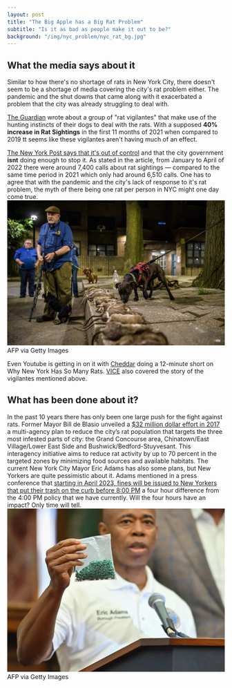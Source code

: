```yaml
---
layout: post
title: "The Big Apple has a Big Rat Problem"
subtitle: "Is it as bad as people make it out to be?"
background: "/img/nyc_problem/nyc_rat_bg.jpg"
---
```


## What the media says about it

Similar to how there's no shortage of rats in New York City, there doesn't seem to be a shortage of media covering the city's rat problem either. The pandemic and the shut downs that came along with it exacerbated a problem that the city was already struggling to deal with.

[The Guardian](https://www.theguardian.com/us-news/2021/dec/19/new-york-city-rat-problem-vigilantes-with-dogs) wrote about a group of "rat vigilantes" that make use of the hunting instincts of their dogs to deal with the rats. With a supposed **40% increase in Rat Sightings** in the first 11 months of 2021 when compared to 2019 tt seems like these vigilantes aren't having much of an effect.

[The New York Post says that it's out of control](https://nypost.com/2022/06/01/nyc-has-a-major-rat-problem-and-its-not-doing-enough/) and that the city government **isnt** doing enough to stop it. As stated in the article, from January to April of 2022 there were around 7,400 calls about rat sightings — compared to the same time period in 2021 which only had around 6,510 calls. One has to agree that with the pandemic and the city's lack of response to it's rat problem, the myth of there being one rat per person in NYC might one day come true.
![Lined-Up](\img\nyc_problem\LinedUp.jpg)
<span class="caption text-muted">AFP via Getty Images</span>

Even Youtube is getting in on it with [Cheddar](https://www.youtube.com/watch?v=6rNvxML07CU) doing a 12-minute short on Why New York Has So Many Rats. [VICE](https://www.youtube.com/watch?v=jL0x5oBFC1w) also covered the story of the vigilantes mentioned above.

## What has been done about it?

In the past 10 years there has only been one large push for the fight against rats. Former Mayor Bill de Blasio unveiled a [$32 million dollar effort in 2017](https://www.theguardian.com/us-news/2021/dec/19/new-york-city-rat-problem-vigilantes-with-dogs) a multi-agency plan to reduce the city’s rat population that targets the three most infested parts of city: the Grand Concourse area, Chinatown/East Village/Lower East Side and Bushwick/Bedford-Stuyvesant. This interagency initiative aims to reduce rat activity by up to 70 percent in the targeted zones by minimizing food sources and available habitats. The current New York City Mayor Eric Adams has also some plans, but New Yorkers are quite pessimistic about it. Adams mentioned in a press conference that [starting in April 2023, fines will be issued to New Yorkers that put their trash on the curb before 8:00 PM](https://www.npr.org/2022/10/20/1130150756/new-york-rats-trash-rule-mayor-eric-adams) a four hour difference from the 4:00 PM policy that we have currently. Will the four hours have an impact? Only time will tell.
![EricAdams](\img\nyc_problem\EricAdams.jpg)
<span class="caption text-muted">AFP via Getty Images</span>

